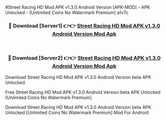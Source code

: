 #Street Racing HD Mod APK v1.3.0 Android Version [APK-MOD] - APK Unlocked - [Unlimited Coins No Watermark Premium] a1v7c



<div align="center">

<h3>🔴 Download [Server1] 👉👉 <a href="https://momento.my/?title=Street_Racing_HD_Mod_APK_v1.3.0_Android_Version">Street Racing HD Mod APK v1.3.0 Android Version Mod Apk</a></h3><br>

<h3>🔴 Download [Server2] 👉👉 <a href="https://momento.my/?title=Street_Racing_HD_Mod_APK_v1.3.0_Android_Version">Street Racing HD Mod APK v1.3.0 Android Version Mod Apk</a></h3>
</div>



Download Street Racing HD Mod APK v1.3.0 Android Version beta APK Unlocked

Free Street Racing HD Mod APK v1.3.0 Android Version beta APK Unlocked [Unlimited Coins No Watermark Premium]

Download Street Racing HD Mod APK v1.3.0 Android Version beta APK Unlocked [Unlimited Coins No Watermark Premium] Mod For Android
